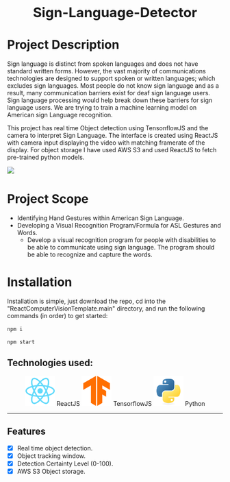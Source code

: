 ## **<h2 align="center">Sign-Language-Detector</h2>**

# Project Description
Sign language is distinct from spoken languages and does not have standard written forms. However, the vast majority of communications technologies are designed to support spoken or written languages; which excludes sign languages. Most people do not know sign language and as a result, many communication barriers exist for deaf sign language users. Sign language processing would help break down these barriers for sign language users. We are trying to train a machine learning model on American sign Language recognition. 

This project has real time Object detection using TensonflowJS and the camera to interpret Sign Language. The interface is created using ReactJS with camera input displaying the video with matching framerate of the display. For object storage I have used AWS S3 and used ReactJS to fetch pre-trained python models.

<img src="https://github.com/ziasyed2000/Sign-Language-Detector/blob/main/detection.gif" />

# Project Scope
* Identifying Hand Gestures within American Sign Language.
* Developing a Visual Recognition Program/Formula for ASL Gestures and Words.
  * Develop a visual recognition program for people with disabilities to be able to communicate using sign language.  The program should be able to recognize and capture the words.

# Installation
Installation is simple, just download the repo, cd into the "ReactComputerVisionTemplate.main" directory, and run the following commands (in order) to get started:
```
npm i
```
```
npm start
```
## Technologies used:
<p align="center">
<img src="https://github.com/devicons/devicon/blob/master/icons/react/react-original.svg" width="70" height="70"/>
  ReactJS
<img src="https://github.com/devicons/devicon/blob/master/icons/tensorflow/tensorflow-original.svg" alt="css3" width="70" height="70"/>
  TensorflowJS
<img src="https://github.com/devicons/devicon/blob/master/icons/python/python-original.svg" alt="javascript" width="70" height="70"/>
  Python
</p>

---

## Features
- [x] Real time object detection.
- [x] Object tracking window.
- [x] Detection Certainty Level (0-100).
- [x] AWS S3 Object storage.
